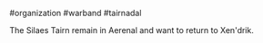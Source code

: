  #organization #warband #tairnadal 

The Silaes Tairn remain in Aerenal and want to return to Xen'drik.
